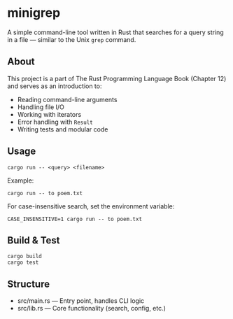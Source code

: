 
minigrep
========

A simple command-line tool written in Rust that searches for a query string in a file — similar to the Unix `grep` command.

About
-----

This project is a part of The Rust Programming Language Book (Chapter 12) and serves as an introduction to:

- Reading command-line arguments
- Handling file I/O
- Working with iterators
- Error handling with `Result`
- Writing tests and modular code

Usage
-----

    cargo run -- <query> <filename>

Example:

    cargo run -- to poem.txt

For case-insensitive search, set the environment variable:

    CASE_INSENSITIVE=1 cargo run -- to poem.txt

Build & Test
------------

    cargo build
    cargo test

Structure
---------

- src/main.rs — Entry point, handles CLI logic
- src/lib.rs — Core functionality (search, config, etc.)
